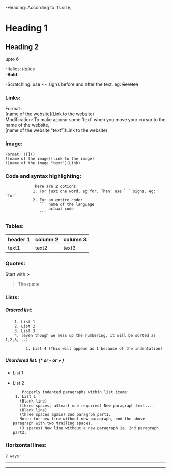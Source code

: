 -Heading: According to its size,
# Heading 1
## Heading 2
upto 6

-Italics: _Italics_  
-**Bold**

-Scratching: use ~~ signs before and after the text. eg: ~~Scratch~~  

### Links:  
   Format : []()  
   [name of the website](Link to the website)  
   Modification: To make appear some 'text' when you move your cursor to the name of the website,  
   [name of the website "text"](Link to the website)
       
### Image:
    Format: ![]()  
    ![name of the image](link to the image)  
    ![name of the image "text"](Link)

### Code and syntax highlighting: 
                There are 2 options:  
                1. For just one word, eg for. Then: use ` ` signs. eg: `for`  
                2. For an entire code:
                   ``` name of the language  
                       actual code  
                   ```
                   
 ### Tables: 
 
|header 1 |column 2 |column 3|    
|---|---|---|                  
|text1 |text2 |text3 |

### Quotes: 
   Start with >
   >The quote
   
 
### Lists: 
##### Ordered list:  
        1. List 1  
        2. List 2  
        3. List 3   
        4. (even though we mess up the numbering, it will be sorted as 1,2,3,...)
        
             1. List 4 (This will appear as 1 because of the indentation)
             
        
   
##### Unordered list: (* or - or + )  
 
 - List 1
        
 - List 2
 
           Properly indented paragraphs within list items:  
        1. List 1
          (Blank line)
          (three spaces, atleast one required) New paragraph text....
          (Blank line)
          (three spaces again) 2nd paragrph part1.  
          Note: for new line without new paragraph, end the above paragraph with two trailing spaces.
          (3 spaces) New line without a new paragraph ie. 2nd paragraph part2.
       
 ### Horizontal lines:
    2 ways: 
 ---
 
 ***
 
          
          
          
          
       
        
        
        



